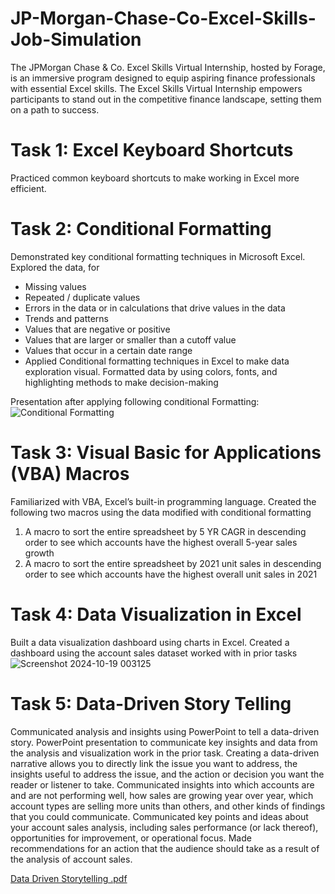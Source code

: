 # JP-Morgan-Chase-Co-Excel-Skills-Job-Simulation
The JPMorgan Chase & Co. Excel Skills Virtual Internship, hosted by Forage, is an immersive program designed to equip aspiring finance professionals with essential Excel skills. The Excel Skills Virtual Internship empowers participants to stand out in the competitive finance landscape, setting them on a path to success.

# Task 1: Excel Keyboard Shortcuts
Practiced common keyboard shortcuts to make working in Excel more efficient.

# Task 2: Conditional Formatting
Demonstrated key conditional formatting techniques in Microsoft Excel. Explored the data, for

* Missing values
* Repeated / duplicate values
* Errors in the data or in calculations that drive values in the data
* Trends and patterns
* Values that are negative or positive
* Values that are larger or smaller than a cutoff value
* Values that occur in a certain date range
* Applied Conditional formatting techniques in Excel to make data exploration visual. Formatted data by using colors, fonts, and highlighting methods to make decision-making

Presentation after applying following conditional Formatting:
![Conditional Formatting](https://github.com/user-attachments/assets/ebe0dc1d-fded-4629-9dcd-469ff81f63eb)

# Task 3: Visual Basic for Applications (VBA) Macros
Familiarized with VBA, Excel’s built-in programming language. Created the following two macros using the data modified with conditional formatting

1.  A macro to sort the entire spreadsheet by 5 YR CAGR in descending order to see which accounts have the highest overall 5-year sales growth
2.  A macro to sort the entire spreadsheet by 2021 unit sales in descending order to see which accounts have the highest overall unit sales in 2021



# Task 4: Data Visualization in Excel
Built a data visualization dashboard using charts in Excel. Created a dashboard using the account sales dataset worked with in prior tasks
![Screenshot 2024-10-19 003125](https://github.com/user-attachments/assets/4ef9db69-5088-4c2f-9794-b667f948babc)

# Task 5: Data-Driven Story Telling
Communicated analysis and insights using PowerPoint to tell a data-driven story. PowerPoint presentation to communicate key insights and data from the analysis and visualization work in the prior task. Creating a data-driven narrative allows you to directly link the issue you want to address, the insights useful to address the issue, and the action or decision you want the reader or listener to take. Communicated insights into which accounts are and are not performing well, how sales are growing year over year, which account types are selling more units than others, and other kinds of findings that you could communicate. Communicated key points and ideas about your account sales analysis, including sales performance (or lack thereof), opportunities for improvement, or operational focus. Made recommendations for an action that the audience should take as a result of the analysis of account sales.

[Data Driven Storytelling .pdf](https://github.com/user-attachments/files/17439695/Data.Driven.Storytelling.pdf)


